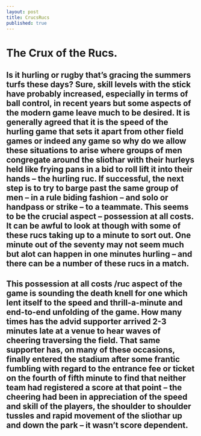 ```yaml
---
layout: post
title: CrucsRucs
published: true
---
```

# The Crux of the Rucs.

## Is it hurling or rugby that’s gracing the summers turfs these days? Sure, skill levels with the stick have probably increased, especially in terms of ball control, in recent years but some aspects of the modern game leave much to be desired. It is generally agreed that it is the speed of the hurling game that sets it apart from other field games or indeed any game so why do we allow these situations to arise where groups of men congregate around the sliothar with their hurleys held like frying pans in a bid to roll lift it into their hands – the hurling ruc. If successful, the next step is to try to barge past the same group of men – in a rule biding fashion – and solo or handpass or strike – to a teammate. This seems to be the crucial aspect – possession at all costs. It can be awful to look at though with some of these rucs taking up to a minute to sort out. One minute out of the seventy may not seem much but alot can happen in one minutes hurling – and there can be a number of these rucs in a match.

## This possession at all costs /ruc aspect of the game is sounding the death knell for one which lent itself to the speed and thrill-a-minute and end-to-end unfolding of the game. How many times has the advid supporter arrived 2-3 minutes late at a venue to hear waves of cheering traversing the field. That same supporter has, on many of these occasions, finally entered the stadium after some frantic fumbling with regard to the entrance fee or ticket on the fourth of fifth minute to find that neither team had registered a score at that point – the cheering had been in appreciation of the speed and skill of the players, the shoulder to shoulder tussles and rapid movement of the sliothar up and down the park – it wasn’t score dependent.